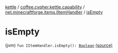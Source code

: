 [kettle](../../index.md) / [coffee.cypher.kettle.capability](../index.md) / [net.minecraftforge.items.IItemHandler](index.md) / [isEmpty](./is-empty.md)

# isEmpty

(jvm) `fun IItemHandler.isEmpty(): `[`Boolean`](https://kotlinlang.org/api/latest/jvm/stdlib/kotlin/-boolean/index.html) [(source)](https://github.com/Cypher121/kettle/blob/master/src/main/kotlin/coffee/cypher/kettle/capability/Inventory.kt#L26)